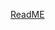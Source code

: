 [ReadME](https://raw.githubusercontent.com/mendixlabs/app-services-components/main/apps/web-widgets/image-carousel-widget/README.md ":include")
